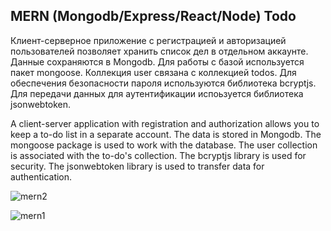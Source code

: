 ## MERN (Mongodb/Express/React/Node) Todo 

Клиент-серверное приложение с регистрацией и авторизацией пользователей позволяет хранить список дел в отдельном аккаунте. Данные сохраняются в Mongodb. Для работы с базой используется пакет mongoose. Коллекция user связана с коллекцией todos. Для обеспечения безопасности пароля используются библиотека bcryptjs. Для передачи данных для аутентификации испоьзуется библиотека jsonwebtoken.  


A client-server application with registration and authorization allows you to keep a to-do list in a separate account. The data is stored in Mongodb. The mongoose package is used to work with the database. The user collection is associated with the to-do's collection. The bcryptjs library is used for security. The jsonwebtoken library is used to transfer data for authentication.

![mern2](https://user-images.githubusercontent.com/66250856/131691951-63af2484-1d37-4a8e-b033-e35e842fdf07.png)

![mern1](https://user-images.githubusercontent.com/66250856/131691958-82ea71f3-b67f-4c77-823d-75c42c386ad1.png)